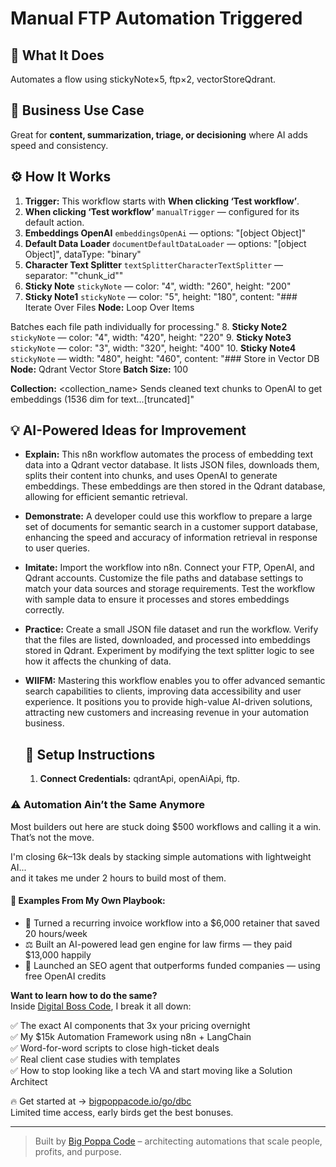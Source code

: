 # Manual FTP Automation Triggered
  ## 🚀 What It Does
  Automates a flow using stickyNote×5, ftp×2, vectorStoreQdrant.
  
  ## 💼 Business Use Case
  Great for **content, summarization, triage, or decisioning** where AI adds speed and consistency.
  
  ## ⚙️ How It Works
  1. **Trigger:** This workflow starts with **When clicking ‘Test workflow’**.
  2. **When clicking ‘Test workflow’** `manualTrigger` — configured for its default action.
3. **Embeddings OpenAI** `embeddingsOpenAi` — options: "[object Object]"
4. **Default Data Loader** `documentDefaultDataLoader` — options: "[object Object]", dataType: "binary"
5. **Character Text Splitter** `textSplitterCharacterTextSplitter` — separator: ""chunk_id""
6. **Sticky Note** `stickyNote` — color: "4", width: "260", height: "200"
7. **Sticky Note1** `stickyNote` — color: "5", height: "180", content: "### Iterate Over Files
**Node:** Loop Over Items

Batches each file path individually for processing."
8. **Sticky Note2** `stickyNote` — color: "4", width: "420", height: "220"
9. **Sticky Note3** `stickyNote` — color: "3", width: "320", height: "400"
10. **Sticky Note4** `stickyNote` — width: "480", height: "460", content: "### Store in Vector DB
**Node:** Qdrant Vector Store
**Batch Size:** 100

**Collection:** <collection_name>
Sends cleaned text chunks to OpenAI to get embeddings (1536 dim for text…[truncated]"
  
  ## 💡 AI-Powered Ideas for Improvement
  - **Explain:** This n8n workflow automates the process of embedding text data into a Qdrant vector database. It lists JSON files, downloads them, splits their content into chunks, and uses OpenAI to generate embeddings. These embeddings are then stored in the Qdrant database, allowing for efficient semantic retrieval.

- **Demonstrate:** A developer could use this workflow to prepare a large set of documents for semantic search in a customer support database, enhancing the speed and accuracy of information retrieval in response to user queries.

- **Imitate:** Import the workflow into n8n. Connect your FTP, OpenAI, and Qdrant accounts. Customize the file paths and database settings to match your data sources and storage requirements. Test the workflow with sample data to ensure it processes and stores embeddings correctly.

- **Practice:** Create a small JSON file dataset and run the workflow. Verify that the files are listed, downloaded, and processed into embeddings stored in Qdrant. Experiment by modifying the text splitter logic to see how it affects the chunking of data.

- **WIIFM:** Mastering this workflow enables you to offer advanced semantic search capabilities to clients, improving data accessibility and user experience. It positions you to provide high-value AI-driven solutions, attracting new customers and increasing revenue in your automation business.
  
  ## 🔧 Setup Instructions
  1. **Connect Credentials:** qdrantApi, openAiApi, ftp.
  
### ⚠️ Automation Ain’t the Same Anymore

Most builders out here are stuck doing $500 workflows and calling it a win.  
That’s not the move.  

I'm closing $6k–$13k deals by stacking simple automations with lightweight AI...  
and it takes me under 2 hours to build most of them.

#### 🧠 Examples From My Own Playbook:
- 🔁 Turned a recurring invoice workflow into a $6,000 retainer that saved 20 hours/week  
- ⚖️ Built an AI-powered lead gen engine for law firms — they paid $13,000 happily  
- 🚀 Launched an SEO agent that outperforms funded companies — using free OpenAI credits  

**Want to learn how to do the same?**  
Inside [Digital Boss Code](https://bigpoppacode.io/go/dbc), I break it all down:

✅ The exact AI components that 3x your pricing overnight  
✅ My $15k Automation Framework using n8n + LangChain  
✅ Word-for-word scripts to close high-ticket deals  
✅ Real client case studies with templates  
✅ How to stop looking like a tech VA and start moving like a Solution Architect  

🔥 Get started at → [bigpoppacode.io/go/dbc](https://bigpoppacode.io/go/dbc)  
Limited time access, early birds get the best bonuses.

---
> Built by [Big Poppa Code](https://bigpoppacode.io) – architecting automations that scale people, profits, and purpose.
  